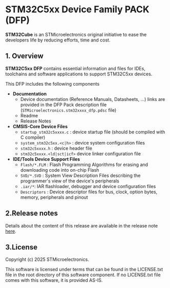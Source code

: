 # **STM32C5xx Device Family PACK (DFP)**

**STM32Cube** is an STMicroelectronics original initiative to ease the developers life by reducing efforts, time and cost.

## 1. Overview

**STM32C5xx DFP** contains essential information and files for IDEs, toolchains and software applications to support STM32C5xx devices.

This DFP includes the following components

* **Documentation**
  * Device documentation (Reference Manuals, Datasheets, ...) links are provided in the DFP Pack description file (`STMicroelectronics.stm32xxxx_dfp.pdsc` file)
  * Readme
  * Release Notes
* **CMSIS-Core Device Files**
  * `startup_stm32c5xxxx.c` : device startup file (should be compiled with C compiler)
  * `system_stm32c5xx.<c|h>` : device system configuration files
  * `stm32c5xxxx.h` : device header file
  * `stm32c5xxxx.<ld|sct|icf>` device linker configuration file
* **IDE/Tools Device Support Files**
  * `Flash/*.FLM` : Flash Programming Algorithms for erasing and downloading code into on-chip Flash
  * `SVD/*.SVD` : System View Description Files describing the programmer's view of the device's peripherals
  * `.iar/*`: IAR flashloader, debugger and device configuration files
  * `Descriptors` : Device descriptor files for bus, clock, option bytes, memory, peripherals and pinout

## 2.Release notes

Details about the content of this release are available in the release note [here](Release_Notes.html).

## 3.License

Copyright (c) 2025 STMicroelectronics.

This software is licensed under terms that can be found in the LICENSE.txt file in the root directory of this software component.
If no LICENSE.txt file comes with this software, it is provided AS-IS.
